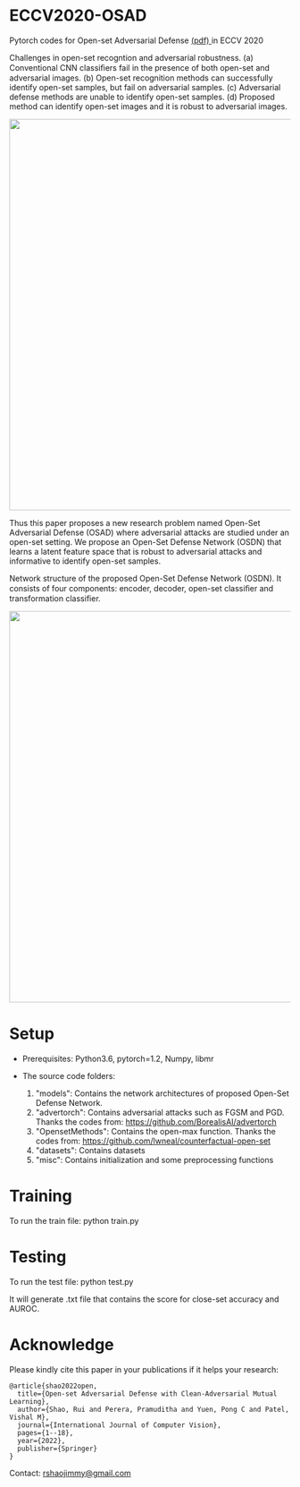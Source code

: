 # ECCV2020-OSAD

Pytorch codes for Open-set Adversarial Defense <a href=https://www.ecva.net/papers/eccv_2020/papers_ECCV/papers/123620664.pdf> (pdf) </a> in ECCV 2020 

Challenges in open-set recogntion and adversarial robustness. (a) Conventional CNN classiﬁers fail in the presence of both open-set and adversarial images. (b) Open-set recognition methods can successfully identify open-set samples, but fail on adversarial samples. (c) Adversarial defense methods are unable to identify open-set samples. (d) Proposed method can identify open-set images and it is robust to adversarial images.

<img src="./models/motivation.png" width="700">

Thus this paper proposes a new research problem named Open-Set Adversarial Defense (OSAD) where adversarial attacks are studied under an open-set setting. We propose an Open-Set Defense Network (OSDN) that learns a latent feature space that is robust to adversarial attacks and informative to identify open-set samples.

Network structure of the proposed Open-Set Defense Network (OSDN). It consists of four components: encoder, decoder, open-set classiﬁer and transformation classifier.

<img src="./models/framework.png" width="700">

# Setup

* Prerequisites: Python3.6, pytorch=1.2, Numpy, libmr

* The source code folders:

  1. "models": Contains the network architectures of proposed Open-Set Defense Network. 
  2. "advertorch": Contains adversarial attacks such as FGSM and PGD. Thanks the codes from: https://github.com/BorealisAI/advertorch
  3. "OpensetMethods": Contains the open-max function. Thanks the codes from: https://github.com/lwneal/counterfactual-open-set
  4. "datasets": Contains datasets
  5. "misc": Contains initialization and some preprocessing functions
  
# Training

To run the train file: python train.py

# Testing

To run the test file: python test.py

It will generate .txt file that contains the score for close-set accuracy and AUROC.

# Acknowledge
Please kindly cite this paper in your publications if it helps your research:
```
@article{shao2022open,
  title={Open-set Adversarial Defense with Clean-Adversarial Mutual Learning},
  author={Shao, Rui and Perera, Pramuditha and Yuen, Pong C and Patel, Vishal M},
  journal={International Journal of Computer Vision},
  pages={1--18},
  year={2022},
  publisher={Springer}
}
```

Contact: rshaojimmy@gmail.com
